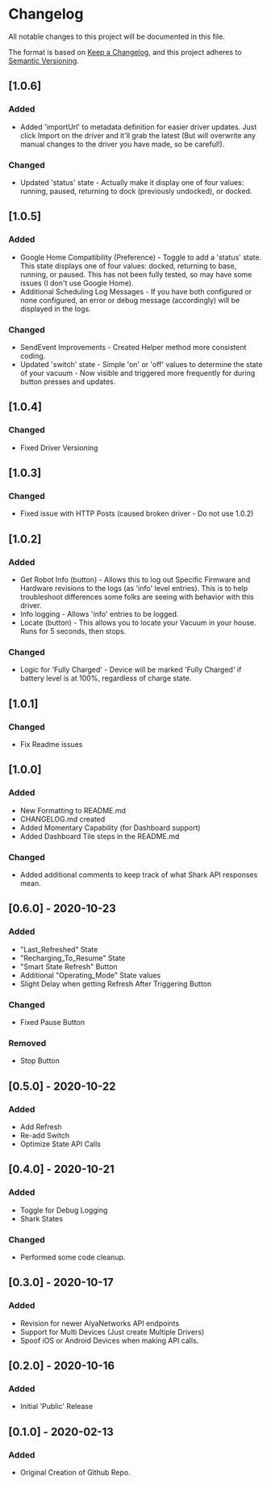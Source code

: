 # Changelog

All notable changes to this project will be documented in this file.

The format is based on [Keep a Changelog](https://keepachangelog.com/en/1.0.0/),
and this project adheres to [Semantic Versioning](https://semver.org/spec/v2.0.0.html).

## [1.0.6]

### Added

- Added 'importUrl' to metadata definition for easier driver updates. Just click Import on the driver and it'll grab the latest (But will overwrite any manual changes to the driver you have made, so be careful!).

### Changed

- Updated 'status' state - Actually make it display one of four values: running, paused, returning to dock (previously undocked), or docked.

## [1.0.5]

### Added

- Google Home Compatibility (Preference) - Toggle to add a 'status' state. This state displays one of four values: docked, returning to base, running, or paused. This has not been fully tested, so may have some issues (I don't use Google Home).
- Additional Scheduling Log Messages - If you have both configured or none configured, an error or debug message (accordingly) will be displayed in the logs.

### Changed

- SendEvent Improvements - Created Helper method  more consistent coding.
- Updated 'switch' state - Simple 'on' or 'off' values to determine the state of your vacuum - Now visible and triggered more frequently for during button presses and updates.

## [1.0.4]

### Changed

- Fixed Driver Versioning

## [1.0.3]

### Changed

- Fixed issue with HTTP Posts (caused broken driver - Do not use 1.0.2)

## [1.0.2]

### Added

- Get Robot Info (button) - Allows this to log out Specific Firmware and Hardware revisions to the logs (as 'info' level entries). This is to help troubleshoot differences some folks are seeing with behavior with this driver.
- Info logging - Allows 'info' entries to be logged.
- Locate (button) - This allows you to locate your Vacuum in your house. Runs for 5 seconds, then stops.

### Changed

- Logic for 'Fully Charged' - Device will be marked 'Fully Charged' if battery level is at 100%, regardless of charge state.

## [1.0.1]

### Changed

- Fix Readme issues

## [1.0.0]

### Added

- New Formatting to README.md
- CHANGELOG.md created
- Added Momentary Capability (for Dashboard support)
- Added Dashboard Tile steps in the README.md

### Changed

- Added additional comments to keep track of what Shark API responses mean.

## [0.6.0] - 2020-10-23

### Added

- "Last_Refreshed" State
- "Recharging_To_Resume" State
- "Smart State Refresh" Button
- Additional "Operating_Mode" State values
- Slight Delay when getting Refresh After Triggering Button

### Changed

- Fixed Pause Button

### Removed

- Stop Button

## [0.5.0] - 2020-10-22

### Added

- Add Refresh 
- Re-add Switch 
- Optimize State API Calls

## [0.4.0] - 2020-10-21

### Added

- Toggle for Debug Logging 
- Shark States

### Changed

- Performed some code cleanup.

## [0.3.0] - 2020-10-17

### Added

- Revision for newer AlyaNetworks API endpoints
- Support for Multi Devices (Just create Multiple Drivers)
- Spoof iOS or Android Devices when making API calls.

## [0.2.0] - 2020-10-16

### Added

- Initial 'Public' Release

## [0.1.0] - 2020-02-13

### Added

- Original Creation of Github Repo.